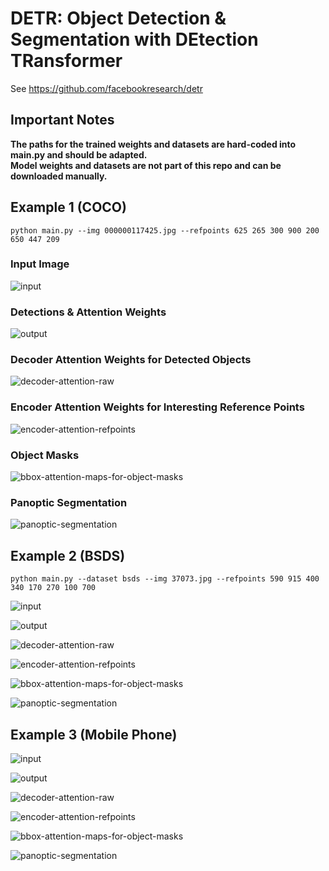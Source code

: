 # DETR: Object Detection &amp; Segmentation with DEtection TRansformer
See https://github.com/facebookresearch/detr

## Important Notes
**The paths for the trained weights and datasets are hard-coded into main.py and should be adapted.  
Model weights and datasets are not part of this repo and can be downloaded manually.**

## Example 1 (COCO)
`python main.py --img 000000117425.jpg --refpoints 625 265 300 900 200 650 447 209`

### Input Image
![input](example/ex1/input.jpg)

### Detections & Attention Weights
![output](example/ex1/output.png)

### Decoder Attention Weights for Detected Objects
![decoder-attention-raw](example/ex1/decoder-attention-raw.png)

### Encoder Attention Weights for Interesting Reference Points
![encoder-attention-refpoints](example/ex1/encoder-attention-refpoints.png)

### Object Masks
![bbox-attention-maps-for-object-masks](example/ex1/bbox-attention-maps-for-object-masks.png)

### Panoptic Segmentation
![panoptic-segmentation](example/ex1/panoptic-segmentation.png)

## Example 2 (BSDS)
`python main.py --dataset bsds --img 37073.jpg --refpoints 590 915 400 340 170 270 100 700`

![input](example/ex2/input.jpg)

![output](example/ex2/output.png)

![decoder-attention-raw](example/ex2/decoder-attention-raw.png)

![encoder-attention-refpoints](example/ex2/encoder-attention-refpoints.png)

![bbox-attention-maps-for-object-masks](example/ex2/bbox-attention-maps-for-object-masks.png)

![panoptic-segmentation](example/ex2/panoptic-segmentation.png)

## Example 3 (Mobile Phone)
![input](example/ex3/input.jpg)

![output](example/ex3/output.png)

![decoder-attention-raw](example/ex3/decoder-attention-raw.png)

![encoder-attention-refpoints](example/ex3/encoder-attention-refpoints.png)

![bbox-attention-maps-for-object-masks](example/ex3/bbox-attention-maps-for-object-masks.png)

![panoptic-segmentation](example/ex3/panoptic-segmentation.png)

